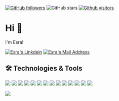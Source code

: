 [![GitHub followers](https://img.shields.io/github/followers/esrasnck?style=social)](https://github.com/esrasnck?tab=followers)
![GitHub stars](https://img.shields.io/github/stars/esrasnck?style=social)
[![Github visitors](https://visitor-badge.glitch.me/badge?page_id=esrasnck.visitor-badge)](https://GitHub.com/esrasnck/StrapDown.js/stargazers/)


# Hi 👋
I'm Esra!

  <a href="https://www.linkedin.com/in/latife-esra-sancak-712922194/" target="_blank" rel="nofollow"><img alt="Esra's Linkdein" src="https://img.shields.io/badge/LinkedIn-0077B5?style=for-the-badge&logo=linkedin&logoColor=white" /></a>
  <a href="mailto:esrasancak@gmail.com" target="_blank" rel="nofollow"><img alt="Esra's Mail Address" src="https://img.shields.io/badge/Gmail-D14836?style=for-the-badge&logo=gmail&logoColor=white" /></a>

  
## 🛠 Technologies & Tools 

<img src="https://img.shields.io/badge/C%23-black?style=for-the-badge&logo=c-sharp&logoColor=white"></img>
<img src="https://img.shields.io/badge/.NET-black?style=for-the-badge&logo=.net&logoColor=white"></img>
<img src="https://img.shields.io/badge/Java-black?style=for-the-badge&logo=java&logoColor=white%22%3E"></img>
<img src="https://img.shields.io/badge/Spring-black?style=for-the-badge&logo=spring&logoColor=white%22%3E"></img>
<img src="https://img.shields.io/badge/Angular-black?style=for-the-badge&logo=angular&logoColor=white"></img>
<img src="https://img.shields.io/badge/Microsoft_SQL_Server-black?style=for-the-badge&logo=microsoft-sql-server&logoColor=white"></img>
<img src="https://img.shields.io/badge/HTML5-black?style=for-the-badge&logo=html5&logoColor=white"></img>
<img src="https://img.shields.io/badge/CSS3-black?style=for-the-badge&logo=css3&logoColor=white"></img>
<img src="https://img.shields.io/badge/JavaScript-black?style=for-the-badge&logo=javascript&logoColor=F7DF1E"></img>
<img src="https://img.shields.io/badge/TypeScript-black?style=for-the-badge&logo=typescript&logoColor=white"></img>
<img src="https://img.shields.io/badge/Bootstrap-black?style=for-the-badge&logo=bootstrap&logoColor=white"></img>
<img src="https://img.shields.io/badge/jQuery-black?style=for-the-badge&logo=jquery&logoColor=white"></img>
<img src="https://img.shields.io/badge/React-black?style=for-the-badge&logo=react&logoColor=61DAFB"></img>
<img src="https://img.shields.io/badge/GitHub-black?style=for-the-badge&logo=github&logoColor=white"></img>



  <p>
  <img src="https://github-readme-stats.vercel.app/api/top-langs/?username=esrasnck&hide=python&layout=compact&show_icons=true&theme=light">
  </p>

</p>



